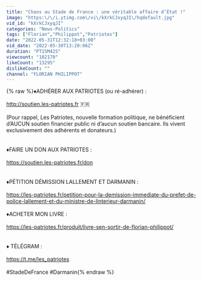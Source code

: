 ```yaml
---
title: "Chaos au Stade de France : une véritable affaire d’État !"
image: "https:\/\/i.ytimg.com\/vi\/kXrkCJxyqJI\/hqdefault.jpg"
vid_id: "kXrkCJxyqJI"
categories: "News-Politics"
tags: ["Florian","Philippot","Patriotes"]
date: "2022-05-31T12:32:18+03:00"
vid_date: "2022-05-30T13:20:06Z"
duration: "PT15M42S"
viewcount: "102170"
likeCount: "13295"
dislikeCount: ""
channel: "FLORIAN PHILIPPOT"
---
```

{% raw %}♦️ADHÉRER AUX PATRIOTES (ou ré-adhérer) : <br /><br /><a rel="nofollow" target="blank" href="http://soutien.les-patriotes.fr">http://soutien.les-patriotes.fr</a>  🇫🇷<br /><br />(Pour rappel, Les Patriotes, nouvelle formation politique, ne bénéficient d’AUCUN soutien financier public ni d’aucun soutien bancaire. Ils vivent exclusivement des adhérents et donateurs.)<br /><br /><br />♦️FAIRE UN DON AUX PATRIOTES :<br /><br /><a rel="nofollow" target="blank" href="https://soutien.les-patriotes.fr/don">https://soutien.les-patriotes.fr/don</a> <br /><br /><br />♦️PÉTITION DÉMISSION LALLEMENT ET DARMANIN :<br /><br /><a rel="nofollow" target="blank" href="https://les-patriotes.fr/petition-pour-la-demission-immediate-du-prefet-de-police-lallement-et-du-ministre-de-linterieur-darmanin/">https://les-patriotes.fr/petition-pour-la-demission-immediate-du-prefet-de-police-lallement-et-du-ministre-de-linterieur-darmanin/</a><br /><br />♦️ACHETER MON LIVRE : <br /><br /><a rel="nofollow" target="blank" href="https://les-patriotes.fr/produit/livre-sen-sortir-de-florian-philippot/">https://les-patriotes.fr/produit/livre-sen-sortir-de-florian-philippot/</a><br /><br /><br />♦️ TÉLÉGRAM :<br /><br /><a rel="nofollow" target="blank" href="https://t.me/les_patriotes">https://t.me/les_patriotes</a><br /><br />#StadeDeFrance #Darmanin{% endraw %}
